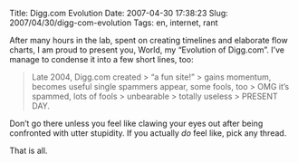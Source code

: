 Title: Digg.com Evolution
Date: 2007-04-30 17:38:23
Slug: 2007/04/30/digg-com-evolution
Tags: en, internet, rant


After many hours in the lab, spent on creating timelines and elaborate flow
charts, I am proud to present you, World, my “Evolution of Digg.com”. I’ve
manage to condense it into a few short lines, too:

> Late 2004, Digg.com created > “a fun site!” > gains momentum, becomes useful
> single spammers appear, some fools, too > OMG it’s spammed, lots of fools >
unbearable > totally useless > PRESENT DAY.

Don’t go there unless you feel like clawing your eyes out after being
confronted with utter stupidity. If you actually _do_ feel like, pick any
thread.

That is all.
